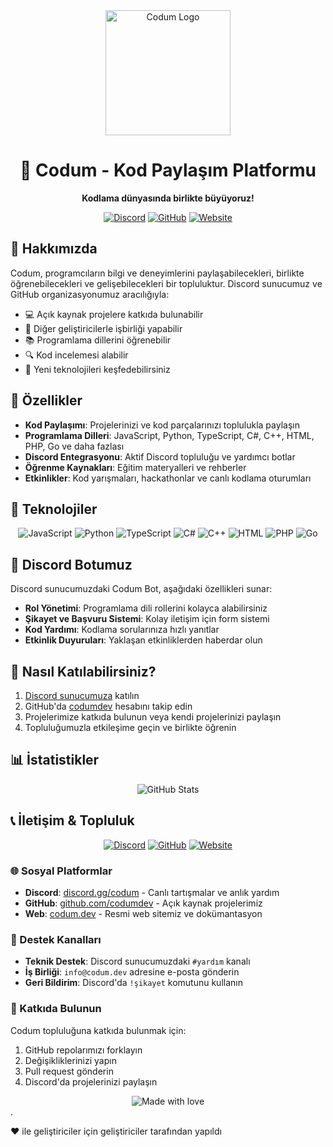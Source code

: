 <div align="center">
  <img src="https://i.imgur.com/YourLogo.png" alt="Codum Logo" width="200"/>
  <h1>🚀 Codum - Kod Paylaşım Platformu</h1>
  <p><strong>Kodlama dünyasında birlikte büyüyoruz!</strong></p>
  
  [![Discord](https://img.shields.io/discord/1350534369126776893?color=5865F2&logo=discord&logoColor=white&label=Discord)](https://discord.gg/codum)
  [![GitHub](https://img.shields.io/github/followers/codumdev?style=social)](https://github.com/codumdev)
  [![Website](https://img.shields.io/badge/website-codum.com.tr-blue)](https://codum.com.tr/)
</div>

## 📌 Hakkımızda

Codum, programcıların bilgi ve deneyimlerini paylaşabilecekleri, birlikte öğrenebilecekleri ve gelişebilecekleri bir topluluktur. Discord sunucumuz ve GitHub organizasyonumuz aracılığıyla:

- 💻 Açık kaynak projelere katkıda bulunabilir
- 🤝 Diğer geliştiricilerle işbirliği yapabilir
- 📚 Programlama dillerini öğrenebilir
- 🔍 Kod incelemesi alabilir
- 🎯 Yeni teknolojileri keşfedebilirsiniz

## 🌟 Özellikler

- **Kod Paylaşımı**: Projelerinizi ve kod parçalarınızı toplulukla paylaşın
- **Programlama Dilleri**: JavaScript, Python, TypeScript, C#, C++, HTML, PHP, Go ve daha fazlası
- **Discord Entegrasyonu**: Aktif Discord topluluğu ve yardımcı botlar
- **Öğrenme Kaynakları**: Eğitim materyalleri ve rehberler
- **Etkinlikler**: Kod yarışmaları, hackathonlar ve canlı kodlama oturumları

## 🔧 Teknolojiler

<div align="center">
  <img src="https://img.shields.io/badge/JavaScript-F7DF1E?style=for-the-badge&logo=javascript&logoColor=black" alt="JavaScript"/>
  <img src="https://img.shields.io/badge/Python-3776AB?style=for-the-badge&logo=python&logoColor=white" alt="Python"/>
  <img src="https://img.shields.io/badge/TypeScript-3178C6?style=for-the-badge&logo=typescript&logoColor=white" alt="TypeScript"/>
  <img src="https://img.shields.io/badge/C%23-512BD4?style=for-the-badge&logo=c-sharp&logoColor=white" alt="C#"/>
  <img src="https://img.shields.io/badge/C++-00599C?style=for-the-badge&logo=c%2B%2B&logoColor=white" alt="C++"/>
  <img src="https://img.shields.io/badge/HTML-E34F26?style=for-the-badge&logo=html5&logoColor=white" alt="HTML"/>
  <img src="https://img.shields.io/badge/PHP-777BB4?style=for-the-badge&logo=php&logoColor=white" alt="PHP"/>
  <img src="https://img.shields.io/badge/Go-00ADD8?style=for-the-badge&logo=go&logoColor=white" alt="Go"/>
</div>

## 🤖 Discord Botumuz

Discord sunucumuzdaki Codum Bot, aşağıdaki özellikleri sunar:

- **Rol Yönetimi**: Programlama dili rollerini kolayca alabilirsiniz
- **Şikayet ve Başvuru Sistemi**: Kolay iletişim için form sistemi
- **Kod Yardımı**: Kodlama sorularınıza hızlı yanıtlar
- **Etkinlik Duyuruları**: Yaklaşan etkinliklerden haberdar olun

## 🚀 Nasıl Katılabilirsiniz?

1. [Discord sunucumuza](https://discord.gg/codum) katılın
2. GitHub'da [codumdev](https://github.com/codumdev) hesabını takip edin
3. Projelerimize katkıda bulunun veya kendi projelerinizi paylaşın
4. Topluluğumuzla etkileşime geçin ve birlikte öğrenin

## 📊 İstatistikler

<div align="center">
  <img src="https://github-readme-stats.vercel.app/api?username=codumdev&show_icons=true&theme=radical" alt="GitHub Stats"/>
</div>

## 📞 İletişim & Topluluk

<div align="center">
  <a href="https://discord.gg/codum"><img src="https://img.shields.io/badge/Discord-7289DA?style=for-the-badge&logo=discord&logoColor=white" alt="Discord" /></a>
  <a href="https://github.com/codumdev"><img src="https://img.shields.io/badge/GitHub-100000?style=for-the-badge&logo=github&logoColor=white" alt="GitHub" /></a>
  <a href="https://codum.dev"><img src="https://img.shields.io/badge/Website-0078D7?style=for-the-badge&logo=internet-explorer&logoColor=white" alt="Website" /></a>
</div>

### 🌐 Sosyal Platformlar
- **Discord**: [discord.gg/codum](https://discord.gg/codum) - Canlı tartışmalar ve anlık yardım
- **GitHub**: [github.com/codumdev](https://github.com/codumdev) - Açık kaynak projelerimiz
- **Web**: [codum.dev]([https://codum.dev](https://codum.com.tr/)) - Resmi web sitemiz ve dokümantasyon

### 💬 Destek Kanalları
- **Teknik Destek**: Discord sunucumuzdaki `#yardım` kanalı
- **İş Birliği**: `info@codum.dev` adresine e-posta gönderin
- **Geri Bildirim**: Discord'da `!şikayet` komutunu kullanın

### 🤝 Katkıda Bulunun
Codum topluluğuna katkıda bulunmak için:
1. GitHub repolarımızı forklayın
2. Değişikliklerinizi yapın
3. Pull request gönderin
4. Discord'da projelerinizi paylaşın

<div align="center">
  <img src="https://img.shields.io/badge/Made%20with%20❤️%20by-Codum%20Community-red" alt="Made with love" />
</div>.</p>
  <p>❤️ ile geliştiriciler için geliştiriciler tarafından yapıldı</p>
</div>
